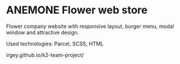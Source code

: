 # ANEMONE Flower web store

Flower company website with responsive layout, burger menu, modal window and attractive design. 

Used technologies: Parcel, SCSS, HTML

irgey.github.io/k2-team-project/


